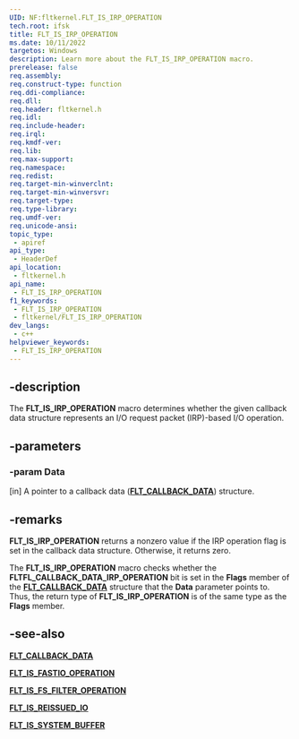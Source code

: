 ```yaml
---
UID: NF:fltkernel.FLT_IS_IRP_OPERATION
tech.root: ifsk
title: FLT_IS_IRP_OPERATION
ms.date: 10/11/2022
targetos: Windows
description: Learn more about the FLT_IS_IRP_OPERATION macro.
prerelease: false
req.assembly: 
req.construct-type: function
req.ddi-compliance: 
req.dll: 
req.header: fltkernel.h
req.idl: 
req.include-header: 
req.irql: 
req.kmdf-ver: 
req.lib: 
req.max-support: 
req.namespace: 
req.redist: 
req.target-min-winverclnt: 
req.target-min-winversvr: 
req.target-type: 
req.type-library: 
req.umdf-ver: 
req.unicode-ansi: 
topic_type:
 - apiref
api_type:
 - HeaderDef
api_location:
 - fltkernel.h
api_name:
 - FLT_IS_IRP_OPERATION
f1_keywords:
 - FLT_IS_IRP_OPERATION
 - fltkernel/FLT_IS_IRP_OPERATION
dev_langs:
 - c++
helpviewer_keywords:
 - FLT_IS_IRP_OPERATION
---
```


## -description

The **FLT_IS_IRP_OPERATION** macro determines whether the given callback data structure represents an I/O request packet (IRP)-based I/O operation.

## -parameters

### -param Data

[in] A pointer to a callback data ([**FLT_CALLBACK_DATA**](ns-fltkernel-_flt_callback_data.md)) structure.

## -remarks

**FLT_IS_IRP_OPERATION** returns a nonzero value if the IRP operation flag is set in the callback data structure. Otherwise, it returns zero.

The **FLT_IS_IRP_OPERATION** macro checks whether the **FLTFL_CALLBACK_DATA_IRP_OPERATION** bit is set in the **Flags** member of the [**FLT_CALLBACK_DATA**](ns-fltkernel-_flt_callback_data.md) structure that the **Data** parameter points to. Thus, the return type of **FLT_IS_IRP_OPERATION** is of the same type as the **Flags** member.

## -see-also

[**FLT_CALLBACK_DATA**](ns-fltkernel-_flt_callback_data.md)

[**FLT_IS_FASTIO_OPERATION**](nf-fltkernel-flt_is_fastio_operation.md)

[**FLT_IS_FS_FILTER_OPERATION**](nf-fltkernel-flt_is_fs_filter_operation.md)

[**FLT_IS_REISSUED_IO**](nf-fltkernel-flt_is_reissued_io.md)

[**FLT_IS_SYSTEM_BUFFER**](nf-fltkernel-flt_is_system_buffer.md)
